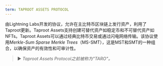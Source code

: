 ```yaml
---
term: TAPROOT ASSETS PROTOCOL
---
```


由Lightning Labs开发的协议，允许在主比特币区块链上发行资产，利用了Taproot更新。Taproot Assets支持创建可替代资产如稳定币和不可替代资产如NFTs。Taproot Assets可以通过经典比特币交易或通过闪电网络传输。该协议使用*Merkle-Sum Sparse Merkle Trees*（MS-SMT），这是MST和SMT的一种组合，以确保资产的有效性和可审计性。

> ► *Taproot Assets Protocol之前被称为"TARO"。*